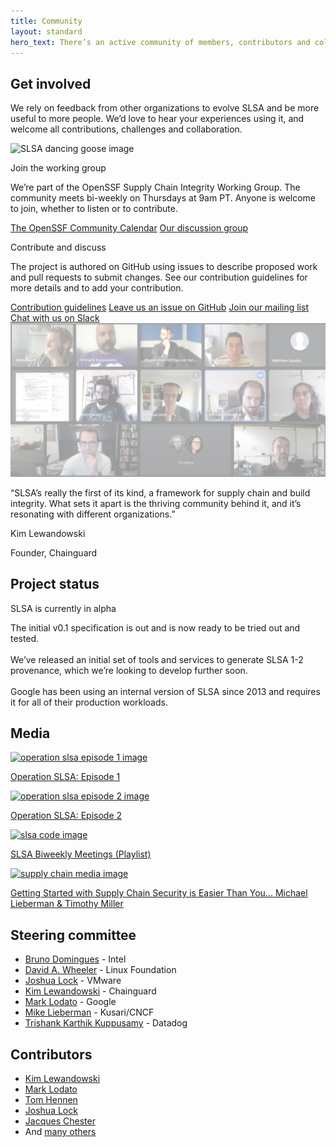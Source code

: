 ```yaml
---
title: Community
layout: standard
hero_text: There’s an active community of members, contributors and collaborators behind the SLSA framework. We’re drawn together by the shared goals of improving software supply chain security and codifying best practices for development, deployment and governance, all collaborating on an objective framework that works for open source projects and organizations, influences policy and regulations, empowers engineers and builds for the future.
---
```

<section class="section bg-white flex flex-col justify-center items-center">
    <div class="wrapper inner w-full">
        <div class="flex flex-wrap justify-between items-start">
            <div class="text w-full md:w-1/2">
<div class="h2 mb-8">

## Get involved

</div>
                <p>We rely on feedback from other organizations to evolve SLSA and be more useful to more people. We’d love to hear your experiences using it, and welcome all contributions, challenges and collaboration.</p>
            </div>
            <div class="md:w-5/12 w-full flex justify-center md:justify-end">
                <img class="w-3/4 pl-6 mt-12" src="images/slsa-dancing-goose-logo.svg" alt="SLSA dancing goose image">
            </div>
        </div>
        <div class="flex flex-wrap justify-center items-center w-6/7 mt-8 mx-auto md:-mr-5 md:-ml-5">
            <div class="w-full md:w-1/2 getting_started_card md:pl-5 lg:h-96 h-auto lg:mb-0 mb-8">
                <div class="bg-pastel-green h-full rounded-lg p-10">
                    <p class="h4 font-semibold mb-6">Join the working group</p>
                    <p>We’re part of the OpenSSF Supply Chain Integrity Working Group. The community meets bi-weekly on Thursdays at 9am PT. Anyone is welcome to join, whether to listen or to contribute.</p>
                    <a target="_blank" href="https://calendar.google.com/calendar/embed?src=s63voefhp5i9pfltb5q67ngpes%40group.calendar.google.com&ctz=America%2FLos_Angeles" class="cta-link mt-6 font-semibold h5">The OpenSSF Community Calendar</a>
                    <a target="_blank" href="https://github.com/ossf/wg-digital-identity-attestation" class="cta-link mt-6 font-semibold h5">Our discussion group</a>
                </div>
            </div>
            <div class="w-full md:w-1/2 getting_started_card md:pl-5 lg:h-96 h-auto lg:mb-0 mb-8">
                <div class="bg-pastel-green h-full rounded-lg p-10">
                    <p class="h4 font-semibold mb-6">Contribute and discuss</p>
                    <p>The project is authored on GitHub using issues to describe proposed work and pull requests to submit changes. See our contribution guidelines for more details and to add your contribution.</p>
                    <a target="_blank" href="https://github.com/slsa-framework/slsa/blob/main/CONTRIBUTING.md" class="cta-link mt-6 font-semibold h5">Contribution guidelines</a>
                    <a target="_blank" href="https://github.com/slsa-framework/slsa/issues" class="cta-link mt-6 font-semibold h5">Leave us an issue on GitHub</a>
                    <a target="_blank" href="https://groups.google.com/g/slsa-discussion" class="cta-link mt-6 font-semibold h5">Join our mailing list</a>
                    <a target="_blank" href="https://openssf.slack.com/archives/C029E4N3DPF" class="cta-link mt-6 font-semibold h5">Chat with us on Slack</a>
                </div>
            </div>
        </div>
    </div>
</section>
<section class="section relative bg-green-transparent flex justify-center items-center overflow-hidden">
    <img class="object-cover absolute w-full h-full z-0" src="images/community-bg.png" alt="Community background image">
    <div class="bg-light-green h-full rounded-lg p-10 z-10 w-4/5 md:w-2/3 mx-auto">
        <p class="font-bold h3 mb-6">“SLSA’s really the first of its kind, a framework for supply chain and build integrity. What sets it apart is the thriving community behind it, and it’s resonating with different organizations.”</p>
        <p class="font-semibold h4 mb-0.5">Kim Lewandowski</p>
        <p class="font-regular">Founder, Chainguard</p>
    </div>
</section>
<section class="section bg-green-dark flex justify-center items-center">
    <div class="wrapper inner w-full">
        <div class="md:flex justify-between items-start text-white">
            <div class="text w-full md:w-1/3">
<div class="h2 p-0 mb-8 md:mb-0">

## Project status

</div>
            </div>
            <div class="w-full md:w-1/2">
                <div class="rounded-lg text-green p-5 border border-green-400 inline-block mb-8 h4">SLSA is currently in alpha</div>
                <p>The initial v0.1 specification is out and is now ready to be tried out and tested.<br><br>
We’ve released an initial set of tools and services to generate SLSA 1-2 provenance, which we’re looking to develop further soon.<br><br>
Google has been using an internal version of SLSA since 2013 and requires it for all of their production workloads.</p>
            </div>
        </div>
    </div>
</section>
<section class="section bg-pastel-green">
    <div class="wrapper inner w-full">
        <div class="flex flex-col justify-center items-center mb-8 w-2/3 mx-auto md:pl-5">
<div class="h2">

## Media

</div>
        </div>
        <div class="flex flex-wrap justify-start items-start mb-16 md:-mr-5 md:-ml-5">
            <a href="https://youtu.be/S_MXbt0p_pg" class="w-full lg:w-1/2 md:pl-5 pb-16">
                <img class="mx-auto w-full" src="https://img.youtube.com/vi/S_MXbt0p_pg/0.jpg" alt="operation slsa episode 1 image">
                <p class="text-green-darker font-bold h5 mt-4">Operation SLSA: Episode 1</p>
            </a>
            <a href="https://youtu.be/DNCrK22uE4U" class="w-full lg:w-1/2 md:pl-5 pb-16">
                <img class="mx-auto w-full" src="https://img.youtube.com/vi/DNCrK22uE4U/0.jpg" alt="operation slsa episode 2 image">
                <p class="text-green-darker font-bold h5 mt-4">Operation SLSA: Episode 2</p>
            </a>
            <a href="https://youtube.com/playlist?list=PLVl2hFL_zAh9sw-wib4W6A14i6DnBTod7" class="w-full lg:w-1/2 md:pl-5">
                <img class="mx-auto w-full" src="https://img.youtube.com/vi/DxAyP1QVYXc/0.jpg" alt="slsa code image">
                <p class="text-green-darker font-bold h5 mt-4">SLSA Biweekly Meetings (Playlist)</p>
            </a>
            <a href="https://youtu.be/aS_FKrCLh8o" class="w-full lg:w-1/2 md:pl-5">
                <img class="mx-auto w-full" src="https://img.youtube.com/vi/aS_FKrCLh8o/0.jpg" alt="supply chain media image">
                <p class="text-green-darker font-bold h5 mt-4">Getting Started with Supply Chain Security is Easier Than You... Michael Lieberman & Timothy Miller</p>
            </a>
        </div>
    </div>
</section>
<section class="section bg-white flex justify-center items-center">
    <div class="wrapper inner w-full">
        <div class="md:flex justify-between items-start mb-16">
            <div class="text w-full md:w-1/2">
<div class="h2 p-0 mb-8 md:mb-0">

## Steering committee

</div>
            </div>
            <div class="w-full md:w-1/2">
                <div class="bg-pastel-green h-full rounded-lg p-10">
                    <ul>
                        <li class="mb-2"><a target="_blank" class="font-bold text-green-darker" href="https://github.com/brunodom">Bruno Domingues</a> - Intel</li>
                        <li class="mb-2"><a target="_blank" class="font-bold text-green-darker" href="https://github.com/david-a-wheeler">David A. Wheeler</a> - Linux Foundation</li>
                        <li class="mb-2"><a target="_blank" class="font-bold text-green-darker" href="https://github.com/joshuagl">Joshua Lock</a> - VMware</li>
                        <li class="mb-2"><a target="_blank" class="font-bold text-green-darker" href="https://github.com/kimsterv">Kim Lewandowski</a> - Chainguard</li>
                        <li class="mb-2"><a target="_blank" class="font-bold text-green-darker" href="https://github.com/MarkLodato">Mark Lodato</a> - Google</li>
                        <li class="mb-2"><a target="_blank" class="font-bold text-green-darker" href="https://github.com/mlieberman85">Mike Lieberman</a> - Kusari/CNCF</li>
                        <li class="mb-2"><a target="_blank" class="font-bold text-green-darker" href="https://github.com/trishankatdatadog">Trishank Karthik Kuppusamy</a> - Datadog</li>
                    </ul>
                </div>
            </div>
        </div>
        <div class="md:flex justify-between items-start mb-16">
            <div class="text w-full md:w-1/2">
<div class="h2 p-0 mb-8 md:mb-0">

## Contributors

</div>
            </div>
            <div class="w-full md:w-1/2">
                <div class="bg-pastel-green h-full rounded-lg p-10">
                    <ul>
                        <li class="mb-2"><a target="_blank" class="font-bold text-green-darker" href="https://github.com/kimsterv">Kim Lewandowski</a></li>
                        <li class="mb-2"><a target="_blank" class="font-bold text-green-darker" href="https://github.com/MarkLodato">Mark Lodato</a></li>
                        <li class="mb-2"><a target="_blank" class="font-bold text-green-darker" href="https://github.com/TomHennen">Tom Hennen</a></li>
                        <li class="mb-2"><a target="_blank" class="font-bold text-green-darker" href="https://github.com/joshuagl">Joshua Lock</a> </li>
                        <li class="mb-2"><a target="_blank" class="font-bold text-green-darker" href="https://github.com/jchestershopify">Jacques Chester</a></li>
                        <li>And <a target="_blank" class="font-bold text-green-darker" href="https://github.com/slsa-framework/slsa/graphs/contributors">many others</a></li>
                    </ul>
                </div>
            </div>
        </div>
    </div>
</section>
